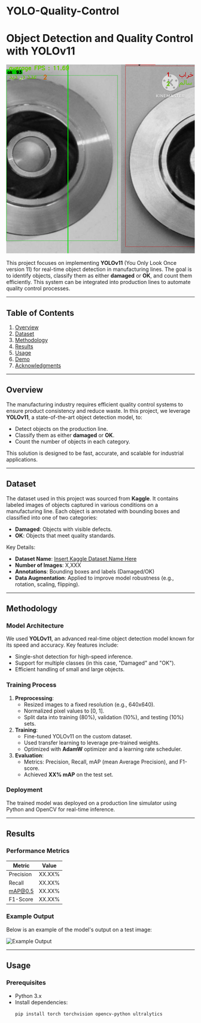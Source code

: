 # YOLO-Quality-Control
# Object Detection and Quality Control with YOLOv11

![Project Banner](https://github.com/erfan3940/YOLO-Quality-Control/blob/main/screenshots/screen.png) <!-- Replace with your image/video thumbnail -->

This project focuses on implementing **YOLOv11** (You Only Look Once version 11) for real-time object detection in manufacturing lines. The goal is to identify objects, classify them as either **damaged** or **OK**, and count them efficiently. This system can be integrated into production lines to automate quality control processes.

---

## Table of Contents
1. [Overview](#overview)
2. [Dataset](#dataset)
3. [Methodology](#methodology)
4. [Results](#results)
5. [Usage](#usage)
6. [Demo](#demo)
7. [Acknowledgments](#acknowledgments)

---

## Overview

The manufacturing industry requires efficient quality control systems to ensure product consistency and reduce waste. In this project, we leverage **YOLOv11**, a state-of-the-art object detection model, to:

- Detect objects on the production line.
- Classify them as either **damaged** or **OK**.
- Count the number of objects in each category.

This solution is designed to be fast, accurate, and scalable for industrial applications.

---

## Dataset

The dataset used in this project was sourced from **Kaggle**. It contains labeled images of objects captured in various conditions on a manufacturing line. Each object is annotated with bounding boxes and classified into one of two categories:
- **Damaged**: Objects with visible defects.
- **OK**: Objects that meet quality standards.

Key Details:
- **Dataset Name**: [Insert Kaggle Dataset Name Here](link_to_kaggle_dataset)
- **Number of Images**: X,XXX
- **Annotations**: Bounding boxes and labels (Damaged/OK)
- **Data Augmentation**: Applied to improve model robustness (e.g., rotation, scaling, flipping).

---

## Methodology

### Model Architecture
We used **YOLOv11**, an advanced real-time object detection model known for its speed and accuracy. Key features include:
- Single-shot detection for high-speed inference.
- Support for multiple classes (in this case, "Damaged" and "OK").
- Efficient handling of small and large objects.

### Training Process
1. **Preprocessing**:
   - Resized images to a fixed resolution (e.g., 640x640).
   - Normalized pixel values to [0, 1].
   - Split data into training (80%), validation (10%), and testing (10%) sets.
2. **Training**:
   - Fine-tuned YOLOv11 on the custom dataset.
   - Used transfer learning to leverage pre-trained weights.
   - Optimized with **AdamW** optimizer and a learning rate scheduler.
3. **Evaluation**:
   - Metrics: Precision, Recall, mAP (mean Average Precision), and F1-score.
   - Achieved **XX% mAP** on the test set.

### Deployment
The trained model was deployed on a production line simulator using Python and OpenCV for real-time inference.

---

## Results

### Performance Metrics
| Metric         | Value   |
|----------------|---------|
| Precision      | XX.XX%  |
| Recall         | XX.XX%  |
| mAP@0.5        | XX.XX%  |
| F1-Score       | XX.XX%  |

### Example Output
Below is an example of the model's output on a test image:

![Example Output](path_to_example_output_image.jpg) <!-- Replace with your actual image -->

---

## Usage

### Prerequisites
- Python 3.x
- Install dependencies:
  ```bash
  pip install torch torchvision opencv-python ultralytics

